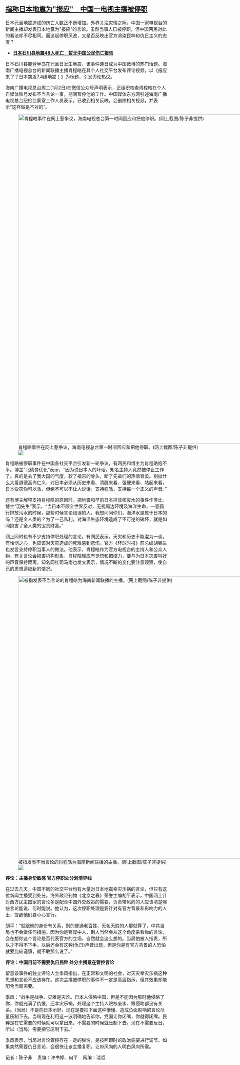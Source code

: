 <!--1704298800000-->
[指称日本地震为"报应"　中国一电视主播被停职](https://www.rfa.org/mandarin/yataibaodao/meiti/ec-01032024073629.html)
------

<p>日本元旦地震造成的伤亡人数正不断增加。外界关注灾情之际，中国一家电视台的新闻主播却发表日本地震为"报应"的言论。虽然当事人已被停职，但中国网民对此的看法却不尽相同。而这起停职风波，又是否反映出官方渲染民粹和仇日主义的态度？</p><ul><li><span class="result-title"> <a class="state-published" href="https://www.rfa.org/mandarin/Xinwen/4-01022024131909.html"><strong>日本石川县地震48人死亡　暂无中国公民伤亡报告</strong></a> </span></li></ul><p>日本石川县能登半岛在元旦日发生地震，该事件连日成为中国微博的热门话题。海南广播电视总台的新闻联播主播肖程皓在其个人社交平台发布评论视频，以《报应来了？日本突发7.4级地震！》为标题，引发舆论热议。</p><p>海南广播电视总台周二(1月2日)在微信公众号声明表示，正组织核查肖程皓在个人自媒体账号发布不当言论一事，期间暂停他的工作。中国媒体东方网引述海南广播电视总台纪检监察室工作人员表示，已收到相关反映，会删除相关视频，并表示“这样做是不对的”。</p><p><figure class="image-richtext image-inline captioned" style="width:1644px;"><img alt="肖程皓事件在网上惹争议，海南电视总台第一时间回应和把他停职。(网上截图/陈子非提供)" height="1024" src="https://www.rfa.org/mandarin/yataibaodao/meiti/ec-01032024073629.html/80967a0b76934e8b4ef657287f514e0a60f94e898bae-6d775357753589c6603b53f07b2c4e0065f695f456de5e94548c628a4ed6505c804c3002-7f514e0a622a56fe.jpg/@@images/ff188b6a-e61a-44fd-aa02-db467adedb55.jpeg" title="肖程皓事件在网上惹争议，海南电视总台第一时间回应和把他停职。(网上截图)-.jpg" width="1644"/><figcaption class="image-caption">肖程皓事件在网上惹争议，海南电视总台第一时间回应和把他停职。(网上截图/陈子非提供)</figcaption><small></small><div id="zoomattribute"><a data-caption="肖程皓事件在网上惹争议，海南电视总台第一时间回应和把他停职。(网上截图/陈子非提供)" data-fancybox="" href="https://www.rfa.org/mandarin/yataibaodao/meiti/ec-01032024073629.html/80967a0b76934e8b4ef657287f514e0a60f94e898bae-6d775357753589c6603b53f07b2c4e0065f695f456de5e94548c628a4ed6505c804c3002-7f514e0a622a56fe.jpg" id="single_image" title="肖程皓事件在网上惹争议，海南电视总台第一时间回应和把他停职。(网上截图/陈子非提供)"><img src="/++plone++rfa-resources/img/icon-zoom.png"/></a></div></figure></p><p>肖程皓被停职事件在中国各社交平台引发新一轮争议，有网民和博主为肖程皓抱不平。博主“北债务优化”表示，“因为说日本人的坏话，知名主持人竟然被停止工作了。真的是丢了我大国的气度，软了祖宗的骨头，断了先辈们的热情脊梁。别扯什么大爱道德高尚仁义，对日本必须从历史来看、清醒来看、强硬来看、站起来看，日本受灾你可以救，但绝不可以不让人说话。支持程皓，支持每一个正义的声音。”</p><p>还有博主解释支持肖程皓的原因时，把地震和早前日本排放核废水的事件作类比。博主”羽先生”表示，“当日本不顾全世界反对，无视周边环境及海洋生命，一意孤行排放污水的时候，那些时候言论错误的人，我想问问你们，海洋水是属于日本的吗？还是全人类的？为了一己私利，对海洋生态环境造成了不可逆的破坏，就是如同损害了全人类的宝贵财富。”</p><p>网上同时也有不少支持停职处理的言论。有网民表示，天灾和历史不能混为一谈，有怜悯之心，也应该对天灾造成的死难感到悲伤。官方《环球时报》前总编胡锡进也发言支持停职当事人的做法。他表示，肖程皓作为官方电视台的主持人和公众人物，有关言论会损害机构形象，肖程皓理应有觉悟和把控力，要与为日本灾害叫好的声音保持距离。知名网红司马南也发文表示，情况不断的变化要注意观察，使自己的思想适应新的情况。</p><p><figure class="image-richtext image-inline captioned" style="width:1561px;"><img alt="被指发表不当言论的肖程皓为海南新闻联播的主播。(网上截图/陈子非提供)" height="878" src="https://www.rfa.org/mandarin/yataibaodao/meiti/ec-01032024073629.html/88ab630753d188684e0d5f538a008bba768480967a0b76934e3a6d77535765b095fb805464ad76844e3b64ad3002-7f514e0a622a56fe.jpg/@@images/71065fbc-4a9d-49fd-ae3b-d18bf5cdcdb9.jpeg" title="被指发表不当言论的肖程皓为海南新闻联播的主播。(网上截图)-.jpg" width="1561"/><figcaption class="image-caption">被指发表不当言论的肖程皓为海南新闻联播的主播。(网上截图/陈子非提供)</figcaption><small></small><div id="zoomattribute"><a data-caption="被指发表不当言论的肖程皓为海南新闻联播的主播。(网上截图/陈子非提供)" data-fancybox="" href="https://www.rfa.org/mandarin/yataibaodao/meiti/ec-01032024073629.html/88ab630753d188684e0d5f538a008bba768480967a0b76934e3a6d77535765b095fb805464ad76844e3b64ad3002-7f514e0a622a56fe.jpg" id="single_image" title="被指发表不当言论的肖程皓为海南新闻联播的主播。(网上截图/陈子非提供)"><img src="/++plone++rfa-resources/img/icon-zoom.png"/></a></div></figure></p><p><strong>评论：主播身份敏感 官方停职处分划清界线</strong></p><p>在过去几天，中国不同的社交平台均有大量对日本地震幸灾乐祸的言论，但只有这位新闻主播受到处分。海外政论刊物《北京之春》荣誉主编胡平表示，中国网上针对西方民主国家的言论多是配合中国外交政策的需要，负责带风向的人应该清楚哪些言论能说、何时能说。他认为，这次停职处理是要针对有官方背景和影响力的人士，提醒他们要小心言行。</p><p>胡平：“就跟他的身份有关系，别的普通老百姓、无名无姓的人那就算了，中共当局也不会做任何措施。因为你是官媒中人，别人当然会从这个角度来看你的言论，会在想你这个言论是否代表官方的立场，自然就会这么想的。当局怕被人指责，所以才不得不下手。以后还会有这种(仇日)声音出现，但是你是有官方背景的人恐怕就要比较谨慎，就不敢那么说了。”</p><p><strong>评论：中国目前不需要仇日民粹 处分主播意在管控言论</strong></p><p>留意该事件的独立评论人士季风指出，在正常和文明的社会，对天灾幸灾乐祸这种思想和言论不应该存在。这次主播被停职的事件不一定是高层指示，但其效果却能配合当局需要。</p><p>季风：“战争是战争、灾难是灾难。日本人侵略中国，但是不能因为那时他侵略了你，你就充满了仇恨，还幸灾乐祸。处理这个主持人跟核废水、跟侵略都没有关系。（当局）不是向日本示好，现在是要把下面这种懵懂、造成负面影响的言论尽量压制下去。当局现在利用这一波明确地告诉你，党国让你闭嘴，你就得闭嘴。民粹是在它需要的时候就可以拿出来，不需要的时候就压制下去。现在不需要反日，所以（当局）需要把它压制下去。”</p><p>季风表示，当局对言论管控存在一定的弹性，是按照即时的政治需要进行调节。如果突然需要仇日言论，会很快让该主播复职，让带风向的人明白风向所需。</p><p>记者：陈子非    责编：许书婷、何平    网编：瑞哲</p>
